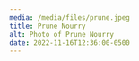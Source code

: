 ```yaml
---
media: /media/files/prune.jpeg
title: Prune Nourry
alt: Photo of Prune Nourry
date: 2022-11-16T12:36:00-0500
---
```

